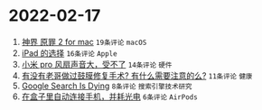 # 2022-02-17

1. [神界 原罪 2 for mac](https://www.v2ex.com/t/834405) `19条评论` `macOS`
1. [iPad 的选择](https://www.v2ex.com/t/834394) `16条评论` `Apple`
1. [小米 pro 风扇声音大，受不了](https://www.v2ex.com/t/834395) `14条评论` `硬件`
1. [有没有老哥做过鼓膜修复手术? 有什么需要注意的么?](https://www.v2ex.com/t/834392) `11条评论` `健康`
1. [Google Search Is Dying](https://www.v2ex.com/t/834393) `8条评论` `搜索引擎技术研究`
1. [在盒子里自动连接手机，并耗光电](https://www.v2ex.com/t/834397) `6条评论` `AirPods`
